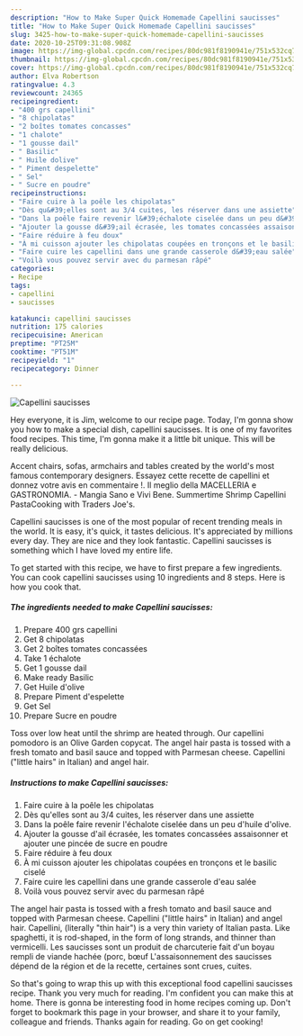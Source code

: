 ```yaml
---
description: "How to Make Super Quick Homemade Capellini saucisses"
title: "How to Make Super Quick Homemade Capellini saucisses"
slug: 3425-how-to-make-super-quick-homemade-capellini-saucisses
date: 2020-10-25T09:31:08.908Z
image: https://img-global.cpcdn.com/recipes/80dc981f8190941e/751x532cq70/capellini-saucisses-photo-principale-de-la-recette.jpg
thumbnail: https://img-global.cpcdn.com/recipes/80dc981f8190941e/751x532cq70/capellini-saucisses-photo-principale-de-la-recette.jpg
cover: https://img-global.cpcdn.com/recipes/80dc981f8190941e/751x532cq70/capellini-saucisses-photo-principale-de-la-recette.jpg
author: Elva Robertson
ratingvalue: 4.3
reviewcount: 24365
recipeingredient:
- "400 grs capellini"
- "8 chipolatas"
- "2 boîtes tomates concasses"
- "1 chalote"
- "1 gousse dail"
- " Basilic"
- " Huile dolive"
- " Piment despelette"
- " Sel"
- " Sucre en poudre"
recipeinstructions:
- "Faire cuire à la poêle les chipolatas"
- "Dès qu&#39;elles sont au 3/4 cuites, les réserver dans une assiette"
- "Dans la poêle faire revenir l&#39;échalote ciselée dans un peu d&#39;huile d&#39;olive."
- "Ajouter la gousse d&#39;ail écrasée, les tomates concassées assaisonner et ajouter une pincée de sucre en poudre"
- "Faire réduire à feu doux"
- "À mi cuisson ajouter les chipolatas coupées en tronçons et le basilic ciselé"
- "Faire cuire les capellini dans une grande casserole d&#39;eau salée"
- "Voilà vous pouvez servir avec du parmesan râpé"
categories:
- Recipe
tags:
- capellini
- saucisses

katakunci: capellini saucisses 
nutrition: 175 calories
recipecuisine: American
preptime: "PT25M"
cooktime: "PT51M"
recipeyield: "1"
recipecategory: Dinner

---
```



![Capellini saucisses](https://img-global.cpcdn.com/recipes/80dc981f8190941e/751x532cq70/capellini-saucisses-photo-principale-de-la-recette.jpg)

Hey everyone, it is Jim, welcome to our recipe page. Today, I'm gonna show you how to make a special dish, capellini saucisses. It is one of my favorites food recipes. This time, I'm gonna make it a little bit unique. This will be really delicious.

Accent chairs, sofas, armchairs and tables created by the world&#39;s most famous contemporary designers. Essayez cette recette de capellini et donnez votre avis en commentaire !. Il meglio della MACELLERIA e GASTRONOMIA. - Mangia Sano e Vivi Bene. Summertime Shrimp Capellini PastaCooking with Traders Joe&#39;s.

Capellini saucisses is one of the most popular of recent trending meals in the world. It is easy, it's quick, it tastes delicious. It's appreciated by millions every day. They are nice and they look fantastic. Capellini saucisses is something which I have loved my entire life.


To get started with this recipe, we have to first prepare a few ingredients. You can cook capellini saucisses using 10 ingredients and 8 steps. Here is how you cook that.

<!--inarticleads1-->

##### The ingredients needed to make Capellini saucisses:

1. Prepare 400 grs capellini
1. Get 8 chipolatas
1. Get 2 boîtes tomates concassées
1. Take 1 échalote
1. Get 1 gousse dail
1. Make ready  Basilic
1. Get  Huile d&#39;olive
1. Prepare  Piment d&#39;espelette
1. Get  Sel
1. Prepare  Sucre en poudre


Toss over low heat until the shrimp are heated through. Our capellini pomodoro is an Olive Garden copycat. The angel hair pasta is tossed with a fresh tomato and basil sauce and topped with Parmesan cheese. Capellini (&#34;little hairs&#34; in Italian) and angel hair. 

<!--inarticleads2-->

##### Instructions to make Capellini saucisses:

1. Faire cuire à la poêle les chipolatas
1. Dès qu&#39;elles sont au 3/4 cuites, les réserver dans une assiette
1. Dans la poêle faire revenir l&#39;échalote ciselée dans un peu d&#39;huile d&#39;olive.
1. Ajouter la gousse d&#39;ail écrasée, les tomates concassées assaisonner et ajouter une pincée de sucre en poudre
1. Faire réduire à feu doux
1. À mi cuisson ajouter les chipolatas coupées en tronçons et le basilic ciselé
1. Faire cuire les capellini dans une grande casserole d&#39;eau salée
1. Voilà vous pouvez servir avec du parmesan râpé


The angel hair pasta is tossed with a fresh tomato and basil sauce and topped with Parmesan cheese. Capellini (&#34;little hairs&#34; in Italian) and angel hair. Capellini, (literally &#34;thin hair&#34;) is a very thin variety of Italian pasta. Like spaghetti, it is rod-shaped, in the form of long strands, and thinner than vermicelli. Les saucisses sont un produit de charcuterie fait d&#39;un boyau rempli de viande hachée (porc, bœuf L&#39;assaisonnement des saucisses dépend de la région et de la recette, certaines sont crues, cuites. 

So that's going to wrap this up with this exceptional food capellini saucisses recipe. Thank you very much for reading. I'm confident you can make this at home. There is gonna be interesting food in home recipes coming up. Don't forget to bookmark this page in your browser, and share it to your family, colleague and friends. Thanks again for reading. Go on get cooking!
